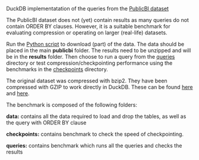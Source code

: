 DuckDB implementatation of the queries from the [PublicBI dataset](https://github.com/cwida/public_bi_benchmark)

The PublicBI dataset does not (yet) contain results as many queries do not contain ORDER BY clauses.
However, it is a suitable benchmark for evaluating compression or operating on larger (real-life) datasets.

Run the [Python script](download-data-and-results.py) to download (part) of the data. The data should be placed in the
main **publicbi** folder. The results need to be unzipped and will be in the **results** folder.
Then choose to run a query from the [queries](queries) directory or test compression/checkpointing performance
using the benchmarks in the [checkpoints](checkpoints) directory.

The original dataset was compressed with bzip2. They have been compressed with GZIP to work
directly in DuckDB. These can be found [here](https://zenodo.org/record/6277287) and 
[here](https://zenodo.org/record/6344717).

The benchmark is composed of the following folders:

**data:** contains all the data required to load and drop the tables, as well as the query with ORDER BY clause

**checkpoints:** contains benchmark to check the speed of checkpointing.

**queries:** contains benchmark which runs all the queries and checks the results